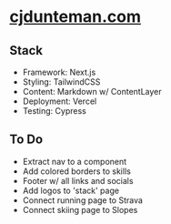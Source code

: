 # [cjdunteman.com](https://cjdunteman.com)

## Stack

- Framework: Next.js
- Styling: TailwindCSS
- Content: Markdown w/ ContentLayer
- Deployment: Vercel
- Testing: Cypress

## To Do

- Extract nav to a component
- Add colored borders to skills
- Footer w/ all links and socials
- Add logos to 'stack' page
- Connect running page to Strava
- Connect skiing page to Slopes
